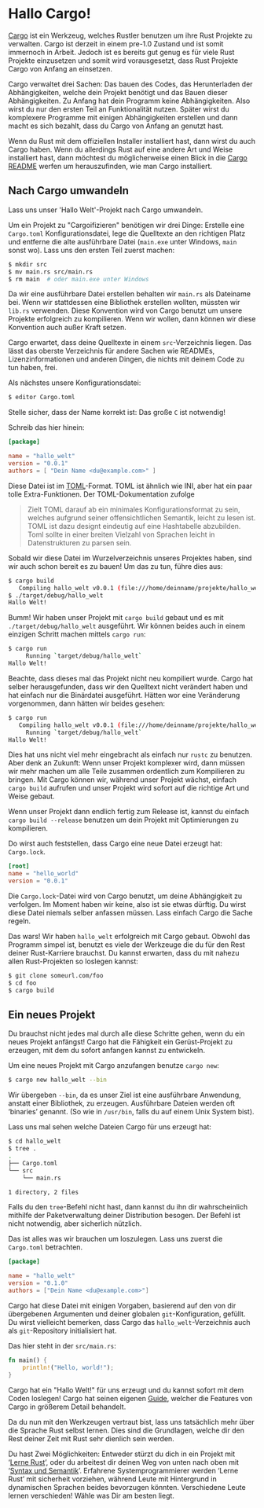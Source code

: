 # Hallo Cargo!

[Cargo][cratesio] ist ein Werkzeug, welches Rustler benutzen um ihre Rust
Projekte zu verwalten. Cargo ist derzeit in einem pre-1.0 Zustand und ist somit
immernoch in Arbeit. Jedoch ist es bereits gut genug es für viele Rust Projekte
einzusetzen und somit wird vorausgesetzt, dass Rust Projekte Cargo von Anfang
an einsetzen.

[cratesio]: http://doc.crates.io

Cargo verwaltet drei Sachen: Das bauen des Codes, das Herunterladen der
Abhängigkeiten, welche dein Projekt benötigt und
das Bauen dieser Abhängigkeiten. Zu Anfang hat dein Programm keine
Abhängigkeiten. Also wirst du nur den ersten Teil an Funktionalität nutzen.
Später wirst du komplexere Programme mit einigen Abhängigkeiten erstellen
und dann macht es sich bezahlt, dass du Cargo von Anfang an genutzt hast.

Wenn du Rust mit dem offiziellen Installer installiert hast, dann wirst du
auch Cargo haben. Wenn du allerdings Rust auf eine andere Art und Weise
installiert hast, dann möchtest du möglicherweise einen Blick in die
[Cargo README][cargoreadme] werfen um herauszufinden, wie man Cargo installiert.

[cargoreadme]: https://github.com/rust-lang/cargo#installing-cargo-from-nightlies

## Nach Cargo umwandeln

Lass uns unser 'Hallo Welt'-Projekt nach Cargo umwandeln.

Um ein Projekt zu "Cargoifizieren" benötigen wir drei Dinge:
Erstelle eine `Cargo.toml` Konfigurationsdatei, lege die Quelltexte an den
richtigen Platz und entferne die alte ausführbare Datei (`main.exe` unter
Windows, `main` sonst wo). Lass uns den ersten Teil zuerst machen:

```bash
$ mkdir src
$ mv main.rs src/main.rs
$ rm main  # oder main.exe unter Windows
```

Da wir eine ausführbare Datei erstellen behalten wir `main.rs` als
Dateiname bei. Wenn wir stattdessen eine Bibliothek erstellen wollten,
müssten wir `lib.rs` verwenden. Diese Konvention wird von Cargo benutzt um
unsere Projekte erfolgreich zu kompilieren. Wenn wir wollen, dann können
wir diese Konvention auch außer Kraft setzen.

[crates-custom]: http://doc.crates.io/manifest.html#configuring-a-target

Cargo erwartet, dass deine Quelltexte in einem `src`-Verzeichnis liegen.
Das lässt das oberste Verzeichnis für andere Sachen wie READMEs,
Lizenzinformationen und anderen Dingen, die nichts mit deinem
Code zu tun haben, frei. 
<!-- A place for everything, and everything in its place. -->

Als nächstes unsere Konfigurationsdatei:

```bash
$ editor Cargo.toml
```

Stelle sicher, dass der Name korrekt ist: Das große `C` ist notwendig!

Schreib das hier hinein:

```toml
[package]

name = "hallo_welt"
version = "0.0.1"
authors = [ "Dein Name <du@example.com>" ]
```

Diese Datei ist im [TOML][toml]-Format. TOML ist ähnlich wie INI, aber hat ein
paar tolle Extra-Funktionen. Der TOML-Dokumentation zufolge

> Zielt TOML darauf ab ein minimales Konfigurationsformat zu sein, welches
> aufgrund seiner offensichtlichen Semantik, leicht zu lesen ist. TOML ist
> dazu designt eindeutig auf eine Hashtabelle abzubilden. Toml sollte in einer
> breiten Vielzahl von Sprachen leicht in Datenstrukturen zu parsen sein.

[toml]: https://github.com/toml-lang/toml

Sobald wir diese Datei im Wurzelverzeichnis unseres Projektes haben, sind wir
auch schon bereit es zu bauen! Um das zu tun, führe dies aus:

```bash
$ cargo build
   Compiling hallo_welt v0.0.1 (file:///home/deinname/projekte/hallo_welt)
$ ./target/debug/hallo_welt
Hallo Welt!
```

Bumm! Wir haben unser Projekt mit `cargo build` gebaut und es mit
`./target/debug/hallo_welt` ausgeführt. Wir können beides auch in
einem einzigen Schritt machen mittels `cargo run`:

```bash
$ cargo run
     Running `target/debug/hallo_welt`
Hallo Welt!
```

Beachte, dass dieses mal das Projekt nicht neu kompiliert wurde. Cargo hat
selber herausgefunden, dass wir den Quelltext nicht verändert haben und hat
einfach nur die Binärdatei ausgeführt. Hätten wor eine Veränderung
vorgenommen, dann hätten wir beides gesehen:

```bash
$ cargo run
   Compiling hallo_welt v0.0.1 (file:///home/deinname/projekte/hallo_welt)
     Running `target/debug/hallo_welt`
Hallo Welt!
```

Dies hat uns nicht viel mehr eingebracht als einfach nur `rustc` zu benutzen.
Aber denk an Zukunft: Wenn unser Projekt komplexer wird, dann müssen wir
mehr machen um alle Teile zusammen ordentlich zum Kompilieren zu bringen.
Mit Cargo können wir, während unser Projekt wächst, einfach `cargo build`
aufrufen und unser Projekt wird sofort auf die richtige Art und Weise gebaut.

Wenn unser Projekt dann endlich fertig zum Release ist, kannst du einfach
`cargo build --release` benutzen um dein Projekt mit Optimierungen zu
kompilieren.

Do wirst auch feststellen, dass Cargo eine neue Datei erzeugt hat: `Cargo.lock`.

```toml
[root]
name = "hello_world"
version = "0.0.1"
```

Die `Cargo.lock`-Datei wird von Cargo benutzt, um deine Abhängigkeit zu
verfolgen. Im Moment haben wir keine, also ist sie etwas dürftig.
Du wirst diese Datei niemals selber anfassen müssen. Lass einfach Cargo
die Sache regeln.

Das wars! Wir haben `hallo_welt` erfolgreich mit Cargo gebaut. Obwohl das
Programm simpel ist, benutzt es viele der Werkzeuge die du für den Rest
deiner Rust-Karriere brauchst. <!-- klingt etwas merkwürdig -->
Du kannst erwarten, dass du mit nahezu allen Rust-Projekten so
loslegen kannst:

```bash
$ git clone someurl.com/foo
$ cd foo
$ cargo build
```

## Ein neues Projekt

Du brauchst nicht jedes mal durch alle diese Schritte gehen, wenn du ein neues
Projekt anfängst! Cargo hat die Fähigkeit ein Gerüst-Projekt zu erzeugen, mit
dem du sofort anfangen kannst zu entwickeln.

Um eine neues Projekt mit Cargo anzufangen benutze `cargo new`:

```bash
$ cargo new hallo_welt --bin
```

Wir übergeben `--bin`, da es unser Ziel ist eine ausführbare Anwendung,
anstatt einer Bibliothek, zu erzeugen. Ausführbare Dateien werden oft 
‘binaries’ genannt.
(So wie in `/usr/bin`, falls du auf einem Unix System bist).

Lass uns mal sehen welche Dateien Cargo für uns erzeugt hat:

```bash
$ cd hallo_welt
$ tree .
.
├── Cargo.toml
└── src
    └── main.rs

1 directory, 2 files
```

Falls du den `tree`-Befehl nicht hast, dann kannst du ihn dir wahrscheinlich
mithilfe der Paketverwaltung deiner Distribution besogen. Der Befehl ist nicht
notwendig, aber sicherlich nützlich.

Das ist alles was wir brauchen um loszulegen. Lass uns zuerst die `Cargo.toml` betrachten.

```toml
[package]

name = "hallo_welt"
version = "0.1.0"
authors = ["Dein Name <du@example.com>"]
```

Cargo hat diese Datei mit einigen Vorgaben, basierend auf den von dir
übergebenen Argumenten und deiner globalen `git`-Konfiguration, gefüllt.
Du wirst vielleicht bemerken, dass Cargo das `hallo_welt`-Verzeichnis auch
als `git`-Repository initialisiert hat.

Das hier steht in der `src/main.rs`:

```rust
fn main() {
    println!("Hello, world!");
}
```

Cargo hat ein "Hallo Welt!" für uns erzeugt und du kannst sofort mit dem Coden
loslegen!
Cargo hat seinen eigenen [Guide][guide], welcher die Features von Cargo in
größerem Detail behandelt.

[guide]: http://doc.crates.io/guide.html

Da du nun mit den Werkzeugen vertraut bist, lass uns tatsächlich mehr über
die Sprache Rust selbst lernen. Dies sind die Grundlagen, welche dir den Rest
deiner Zeit mit Rust sehr dienlich sein werden.

Du hast Zwei Möglichkeiten:
Entweder stürzt du dich in ein Projekt mit ‘[Lerne Rust][learnrust]’,
oder du arbeitest dir deinen Weg von unten nach oben mit
‘[Syntax und Semantik][syntax]’.
Erfahrene Systemprogrammierer werden ‘Lerne Rust’ mit sicherheit vorziehen, während Leute
mit Hintergrund in dynamischen Sprachen beides bevorzugen könnten.
Verschiedene Leute lernen verschieden! Wähle was Dir am besten liegt.

[learnrust]: Lerne_Rust.md
[syntax]: Syntax_Und_Semantik.md
